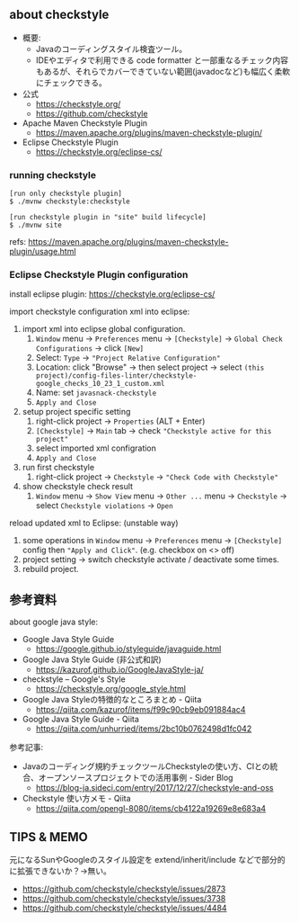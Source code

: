 ## about checkstyle

- 概要:
  - Javaのコーディングスタイル検査ツール。
  - IDEやエディタで利用できる code formatter と一部重なるチェック内容もあるが、それらでカバーできていない範囲(javadocなど)も幅広く柔軟にチェックできる。
- 公式
  - https://checkstyle.org/
  - https://github.com/checkstyle
- Apache Maven Checkstyle Plugin
  - https://maven.apache.org/plugins/maven-checkstyle-plugin/
- Eclipse Checkstyle Plugin
  - https://checkstyle.org/eclipse-cs/

### running checkstyle 

```
[run only checkstyle plugin]
$ ./mvnw checkstyle:checkstyle

[run checkstyle plugin in "site" build lifecycle]
$ ./mvnw site
```

refs: https://maven.apache.org/plugins/maven-checkstyle-plugin/usage.html

### Eclipse Checkstyle Plugin configuration

install eclipse plugin: https://checkstyle.org/eclipse-cs/

import checkstyle configuration xml into eclipse:

1. import xml into eclipse global configuration.
   1. `Window` menu -> `Preferences` menu -> `[Checkstyle]` -> `Global Check Configurations` -> click `[New]`
   2. Select: `Type` -> `"Project Relative Configuration"`
   3. Location: click "Browse" -> then select project -> select `(this project)/config-files-linter/checkstyle-google_checks_10_23_1_custom.xml`
   4. Name: set `javasnack-checkstyle`
   5. `Apply and Close`
2. setup project specific setting
   1. right-click project -> `Properties` (ALT + Enter)
   2. `[Checkstyle]` -> `Main` tab -> check `"Checkstyle active for this project"`
   3. select imported xml configration
   4. `Apply and Close`
3. run first checkstyle
   1. right-click project -> `Checkstyle` -> `"Check Code with Checkstyle"`
4. show checkstyle check result
   1. `Window` menu -> `Show View` menu -> `Other ...` menu -> `Checkstyle` -> select `Checkstyle violations` -> `Open`

reload updated xml to Eclipse: (unstable way)
1. some operations in `Window` menu -> `Preferences` menu -> `[Checkstyle]` config then `"Apply and Click"`. (e.g. checkbox on <> off)
2. project setting -> switch checkstyle activate / deactivate some times.
3. rebuild project.

## 参考資料

about google java style:

- Google Java Style Guide
  - https://google.github.io/styleguide/javaguide.html
- Google Java Style Guide (非公式和訳)
  - https://kazurof.github.io/GoogleJavaStyle-ja/
- checkstyle – Google's Style
  - https://checkstyle.org/google_style.html
- Google Java Styleの特徴的なところまとめ - Qiita
  - https://qiita.com/kazurof/items/f99c90cb9eb091884ac4
- Google Java Style Guide - Qiita
  - https://qiita.com/unhurried/items/2bc10b0762498d1fc042

参考記事:

- Javaのコーディング規約チェックツールCheckstyleの使い方、CIとの統合、オープンソースプロジェクトでの活用事例 - Sider Blog
  - https://blog-ja.sideci.com/entry/2017/12/27/checkstyle-and-oss
- Checkstyle 使い方メモ - Qiita
  - https://qiita.com/opengl-8080/items/cb4122a19269e8e683a4

## TIPS & MEMO

元になるSunやGoogleのスタイル設定を extend/inherit/include などで部分的に拡張できないか？→無い。
- https://github.com/checkstyle/checkstyle/issues/2873
- https://github.com/checkstyle/checkstyle/issues/3738
- https://github.com/checkstyle/checkstyle/issues/4484
